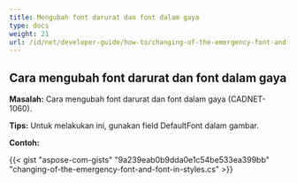 ```yaml
---
title: Mengubah font darurat dan font dalam gaya
type: docs
weight: 21
url: /id/net/developer-guide/how-to/changing-of-the-emergency-font-and-font-in-styles/
---
```


## **Cara mengubah font darurat dan font dalam gaya**

**Masalah:** Cara mengubah font darurat dan font dalam gaya (CADNET-1060).

**Tips:** Untuk melakukan ini, gunakan field DefaultFont dalam gambar.

**Contoh:**

{{< gist "aspose-com-gists" "9a239eab0b9dda0e1c54be533ea399bb" "changing-of-the-emergency-font-and-font-in-styles.cs" >}}

